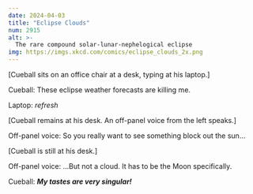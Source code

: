 ```yaml
---
date: 2024-04-03
title: "Eclipse Clouds"
num: 2915
alt: >-
  The rare compound solar-lunar-nephelogical eclipse
img: https://imgs.xkcd.com/comics/eclipse_clouds_2x.png
---
```

[Cueball sits on an office chair at a desk, typing at his laptop.]

Cueball: These eclipse weather forecasts are killing me.

Laptop: *refresh*

[Cueball remains at his desk. An off-panel voice from the left speaks.]

Off-panel voice: So you really want to see something block out the sun...

[Cueball is still at his desk.]

Off-panel voice: ...But not a cloud. It has to be the Moon specifically.

Cueball: ***My tastes are very singular!***